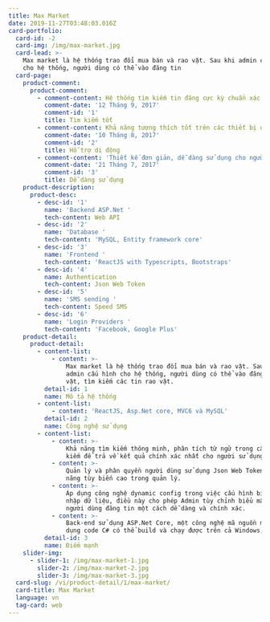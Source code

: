 ```yaml
---
title: Max Market
date: 2019-11-27T03:48:03.016Z
card-portfolio:
  card-id: -2
  card-img: /img/max-market.jpg
  card-lead: >-
    Max market là hệ thống trao đổi mua bán và rao vặt. Sau khi admin cấu hình
    cho hệ thống, người dùng có thể vào đăng tin 
  card-page:
    product-comment:
      product-comment:
        - comment-content: Hệ thống tìm kiếm tin đăng cực kỳ chuẩn xác và nhanh chóng
          comment-date: '12 Tháng 9, 2017'
          comment-id: '1'
          title: Tìm kiếm tốt
        - comment-content: Khả năng tương thích tốt trên các thiết bị di động
          comment-date: '10 Tháng 8, 2017'
          comment-id: '2'
          title: Hỗ trợ di động
        - comment-content: 'Thiết kế đơn giản, dễ dàng sử dụng cho người mới tiếp cận lần đầu'
          comment-date: '21 Tháng 7, 2017'
          comment-id: '3'
          title: Dễ dàng sử dụng
    product-description:
      product-desc:
        - desc-id: '1'
          name: 'Backend ASP.Net '
          tech-content: Web API
        - desc-id: '2'
          name: 'Database '
          tech-content: 'MySQL, Entity framework core'
        - desc-id: '3'
          name: 'Frontend '
          tech-content: 'ReactJS with Typescripts, Bootstraps'
        - desc-id: '4'
          name: Authentication
          tech-content: Json Web Token
        - desc-id: '5'
          name: 'SMS sending '
          tech-content: Speed SMS
        - desc-id: '6'
          name: 'Login Providers '
          tech-content: 'Facebook, Google Plus'
    product-detail:
      product-detail:
        - content-list:
            - content: >-
                Max market là hệ thống trao đổi mua bán và rao vặt. Sau khi
                admin cấu hình cho hệ thống, người dùng có thể vào đăng tin rao
                vặt, tìm kiếm các tin rao vặt.
          detail-id: 1
          name: Mô tả hệ thống
        - content-list:
            - content: 'ReactJS, Asp.Net core, MVC6 và MySQL'
          detail-id: 2
          name: Công nghệ sử dụng
        - content-list:
            - content: >-
                Khả năng tìm kiếm thông minh, phân tích từ ngữ trong câu tìm
                kiếm để trả về kết quả chính xác nhất cho người sử dụng.
            - content: >-
                Quản lý và phân quyền người dùng sử dụng Json Web Token cho khả
                năng tùy biến cao trong quản lý.
            - content: >-
                Áp dụng công nghệ dynamic config trong việc cấu hình biểu mẫu
                nhập dữ liệu, điều này cho phép Admin tùy chỉnh biểu mẫu khi
                người dùng đăng tin một cách dễ dàng và chính xác.
            - content: >-
                Back-end sử dụng ASP.Net Core, một công nghệ mã nguồn mở, sử
                dụng code C# có thể build và chạy được trên cả Windows, Linux
          detail-id: 3
          name: Điểm mạnh
    slider-img:
      - slider-1: /img/max-market-1.jpg
        slider-2: /img/max-market-2.jpg
        slider-3: /img/max-market-3.jpg
  card-slug: /vi/product-detail/1/max-market/
  card-title: Max Market
  language: vn
  tag-card: web
---
```


